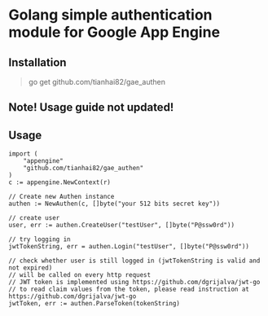 # Golang simple authentication module for Google App Engine
## Installation
> go get github.com/tianhai82/gae_authen

## Note! Usage guide not updated!
## Usage
```Golang
import (
	"appengine"
	"github.com/tianhai82/gae_authen"
)
c := appengine.NewContext(r)

// Create new Authen instance
authen := NewAuthen(c, []byte("your 512 bits secret key"))

// create user
user, err := authen.CreateUser("testUser", []byte("P@ssw0rd"))

// try logging in
jwtTokenString, err = authen.Login("testUser", []byte("P@ssw0rd"))

// check whether user is still logged in (jwtTokenString is valid and not expired)
// will be called on every http request
// JWT token is implemented using https://github.com/dgrijalva/jwt-go
// to read claim values from the token, please read instruction at https://github.com/dgrijalva/jwt-go
jwtToken, err := authen.ParseToken(tokenString)

```